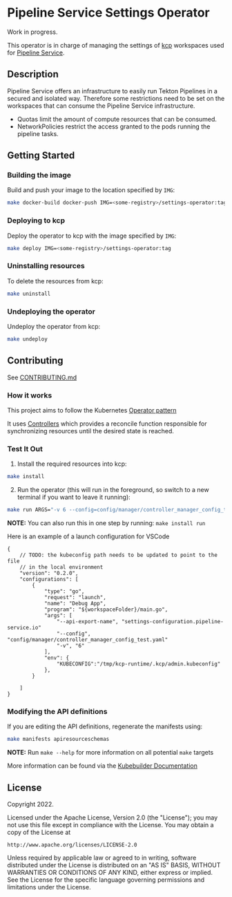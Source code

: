 # Pipeline Service Settings Operator

Work in progress.

This operator is in charge of managing the settings of [kcp](https://github.com/kcp-dev/kcp) workspaces used for [Pipeline Service](https://github.com/openshift-pipelines/pipeline-service).

## Description

Pipeline Service offers an infrastructure to easily run Tekton Pipelines in a secured and isolated way. Therefore some restrictions need to be set on the workspaces that can consume the Pipeline Service infrastructure.

- Quotas limit the amount of compute resources that can be consumed.
- NetworkPolicies restrict the access granted to the pods running the pipeline tasks.

## Getting Started

### Building the image

Build and push your image to the location specified by `IMG`:

```sh
make docker-build docker-push IMG=<some-registry>/settings-operator:tag
```

### Deploying to kcp

Deploy the operator to kcp with the image specified by `IMG`:

```sh
make deploy IMG=<some-registry>/settings-operator:tag
```

### Uninstalling resources

To delete the resources from kcp:

```sh
make uninstall
```

### Undeploying the operator

Undeploy the operator from kcp:

```sh
make undeploy
```

## Contributing

See [CONTRIBUTING.md](CONTRIBUTING.md)

### How it works

This project aims to follow the Kubernetes [Operator pattern](https://kubernetes.io/docs/concepts/extend-kubernetes/operator/)

It uses [Controllers](https://kubernetes.io/docs/concepts/architecture/controller/) 
which provides a reconcile function responsible for synchronizing resources until the desired state is reached. 

### Test It Out

1. Install the required resources into kcp:

```sh
make install
```

2. Run the operator (this will run in the foreground, so switch to a new terminal if you want to leave it running):

```sh
make run ARGS="-v 6 --config=config/manager/controller_manager_config_test.yaml --api-export-name=settings-configuration.pipeline-service.io"
```

**NOTE:** You can also run this in one step by running: `make install run`

Here is an example of a launch configuration for VSCode

~~~
{
    // TODO: the kubeconfig path needs to be updated to point to the file
    // in the local environment
    "version": "0.2.0",
    "configurations": [
        {
            "type": "go",
            "request": "launch",
            "name": "Debug App",
            "program": "${workspaceFolder}/main.go",
            "args": [
                "--api-export-name", "settings-configuration.pipeline-service.io"
                "--config", "config/manager/controller_manager_config_test.yaml"
                "-v", "6"
            ],
            "env": {
                "KUBECONFIG":"/tmp/kcp-runtime/.kcp/admin.kubeconfig"
            },
        }

    ]
}
~~~

### Modifying the API definitions

If you are editing the API definitions, regenerate the manifests using:

```sh
make manifests apiresourceschemas
```

**NOTE:** Run `make --help` for more information on all potential `make` targets

More information can be found via the [Kubebuilder Documentation](https://book.kubebuilder.io/introduction.html)

## License

Copyright 2022.

Licensed under the Apache License, Version 2.0 (the "License");
you may not use this file except in compliance with the License.
You may obtain a copy of the License at

    http://www.apache.org/licenses/LICENSE-2.0

Unless required by applicable law or agreed to in writing, software
distributed under the License is distributed on an "AS IS" BASIS,
WITHOUT WARRANTIES OR CONDITIONS OF ANY KIND, either express or implied.
See the License for the specific language governing permissions and
limitations under the License.
